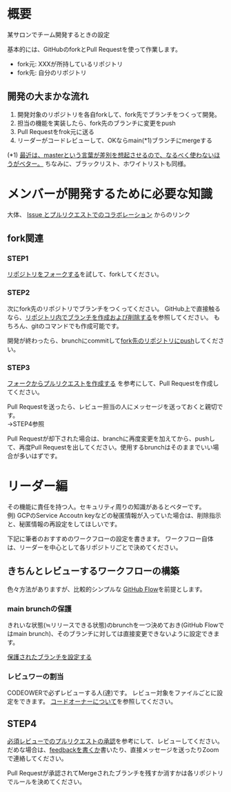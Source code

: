 # 概要
某サロンでチーム開発するときの設定

基本的には、GitHubのforkとPull Requestを使って作業します。

- fork元: XXXが所持しているリポジトリ
- fork先: 自分のリポジトリ

## 開発の大まかな流れ
1. 開発対象のリポジトリを各自forkして、fork先でブランチをつくって開発。
2. 担当の機能を実装したら、fork先のブランチに変更をpush
3. Pull Requestをfrok元に送る
4. リーダーがコードレビューして、OKならmain(*1)ブランチにmergeする




(*1) [最近は、masterという言葉が差別を想起させるので、なるべく使わないほうがベター。](https://news.yahoo.co.jp/articles/184ec1a8a925d7c7f5ae09ec60193e46cd62a1d3)
ちなみに、ブラックリスト、ホワイトリストも同様。



# メンバーが開発するために必要な知識

大体、 [Issue とプルリクエストでのコラボレーション](https://docs.github.com/ja/github/collaborating-with-issues-and-pull-requests)
からのリンク

## fork関連

### STEP1
[リポジトリをフォークする](https://docs.github.com/ja/github/getting-started-with-github/fork-a-repo)を試して、forkしてください。

### STEP2
次にfork先のリポジトリでブランチをつくってください。
GitHub上で直接触るなら、[リポジトリ内でブランチを作成および削除する](https://docs.github.com/ja/github/collaborating-with-issues-and-pull-requests/creating-and-deleting-branches-within-your-repository)を参照してください。
もちろん、gitのコマンドでも作成可能です。

開発が終わったら、brunchにcommitして[fork先のリポジトリにpush](https://docs.github.com/ja/github/using-git/pushing-commits-to-a-remote-repository#renaming-branches)してください。


### STEP3

[フォークからプルリクエストを作成する](https://docs.github.com/ja/github/collaborating-with-issues-and-pull-requests/creating-a-pull-request-from-a-fork)
を参考にして、Pull Requestを作成してください。

Pull Requestを送ったら、レビュー担当の人にメッセージを送っておくと親切です。  
->STEP4参照

Pull Requestが却下された場合は、branchに再度変更を加えてから、pushして、再度Pull Requestを出してください。使用するbrunchはそのままでいい場合が多いはずです。

# リーダー編
その機能に責任を持つ人。セキュリティ周りの知識があるとベターです。  
例) GCPのService Accoutn keyなどの秘匿情報が入っていた場合は、削除指示と、秘匿情報の再設定をしてほしいです。

下記に筆者のおすすめのワークフローの設定を書きます。
ワークフロー自体は、リーダーを中心として各リポジトリごとで決めてください。


## きちんとレビューするワークフローの構築 

色々方法がありますが、比較的シンプルな [GitHub Flow](https://thinkit.co.jp/article/8410)を前提とします。

### main brunchの保護
きれいな状態(≒リリースできる状態)のbrunchを一つ決めておき(GitHub Flowではmain brunch)、そのブランチに対しては直接変更できないように設定できます。

[保護されたブランチを設定する](https://docs.github.com/ja/github/administering-a-repository/configuring-protected-branches)

### レビュワーの割当
CODEOWERで必ずレビューする人(達)です。
レビュー対象をファイルごとに設定をできます。
[コードオーナーについて](https://docs.github.com/ja/github/creating-cloning-and-archiving-repositories/about-code-owners)を参照してください。


## STEP4 
[必須レビューでのプルリクエストの承認](https://docs.github.com/ja/github/collaborating-with-issues-and-pull-requests/approving-a-pull-request-with-required-reviews)を参考にして、レビューしてください。
だめな場合は、[feedbackを書くか](https://docs.github.com/ja/github/collaborating-with-issues-and-pull-requests/commenting-on-a-pull-request)書いたり、直接メッセージを送ったりZoomで連絡してください。

Pull Requestが承認されてMergeされたブランチを残すか消すかは各リポジトリでルールを決めてください。


